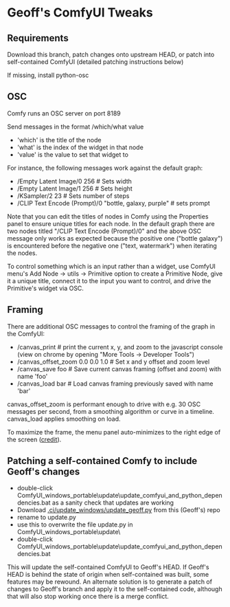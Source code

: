 Geoff's ComfyUI Tweaks
=======

## Requirements

Download this branch, patch changes onto upstream HEAD, or patch into self-contained ComfyUI (detailed patching instructions below)

If missing, install python-osc


## OSC

Comfy runs an OSC server on port 8189

Send messages in the format /which/what value

- 'which' is the title of the node 
- 'what' is the index of the widget in that node
- 'value' is the value to set that widget to

For instance, the following messages work against the default graph:

- /Empty Latent Image/0 256    # Sets width
- /Empty Latent Image/1 256    # Sets height
- /KSampler/2 23               # Sets number of steps
- /CLIP Text Encode (Prompt)/0 "bottle, galaxy, purple"  # sets prompt

Note that you can edit the titles of nodes in Comfy using the Properties panel to ensure unique titles for each node. In the default graph there are two nodes titled "/CLIP Text Encode (Prompt)/0" and the above OSC message only works as expected because the positive one ("bottle galaxy") is encountered before the negative one ("text, watermark") when iterating the nodes.

To control something which is an input rather than a widget, use ComfyUI menu's Add Node -> utils -> Primitive option to create a Primitive Node, give it a unique title, connect it to the input you want to control, and drive the Primitive's widget via OSC.


## Framing

There are additional OSC messages to control the framing of the graph in the ComfyUI:

- /canvas_print   # print the current x, y, and zoom to the javascript console (view on chrome by opening "More Tools -> Developer Tools")
- /canvas_offset_zoom 0.0 0.0 1.0   # Set x and y offset and zoom level
- /canvas_save foo    # Save current canvas framing (offset and zoom) with name 'foo'
- /canvas_load bar    # Load canvas framing previously saved with name 'bar'

canvas_offset_zoom is performant enough to drive with e.g. 30 OSC messages per second, from a smoothing algorithm or curve in a timeline. canvas_load applies smoothing on load.

To maximize the frame, the menu panel auto-minimizes to the right edge of the screen ([credit](https://pastebin.com/dvcH8nfY)).

 
## Patching a self-contained Comfy to include Geoff's changes

- double-click ComfyUI_windows_portable\update\update_comfyui_and_python_dependencies.bat as a sanity check that updates are working
- Download [.ci/update_windows/update_geoff.py](https://github.com/gmatters/ComfyUI/blob/master/.ci/update_windows/update_geoff.py)
 from this (Geoff's) repo
- rename to update.py
- use this to overwrite the file update.py in ComfyUI_windows_portable\update\
- double-click ComfyUI_windows_portable\update\update_comfyui_and_python_dependencies.bat

This will update the self-contained ComfyUI to Geoff's HEAD. If Geoff's HEAD is behind the state of origin when self-contained was built, some features may be rewound. An alternate solution is to generate a patch of changes to Geoff's branch and apply it to the self-contained code, although that will also stop working once there is a merge conflict.

